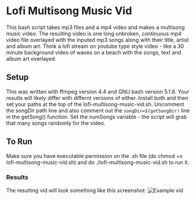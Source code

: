 # Lofi Multisong Music Vid

This bash script takes mp3 files and a mp4 video and makes a multisong music video. The resulting video is one long unbroken, continuous mp4 video file overlayed with the inputed mp3 songs along with their title, artist and album art. Think a lofi stream on youtube type style video - like a 30 minute background video of waves on a beach with the songs, text and album art overlayed.

## Setup
This was written with ffmpeg version 4.4 and GNU bash version 5.1.8. Your results will likely differ with differnt versions of either. Install both and then set your paths at the top of the lofi-multisong-music-vid.sh. Uncomment the songDir path line and also comment out the `songDir=$(getSongDir)` line in the getSong() function. Set the numSongs variable - the script will grab that many songs randomly for the video.

## To Run
Make sure you have executable permission on the .sh file (do chmod +x lofi-multisong-music-vid.sh) and do ./lofi-multisong-music-vid.sh to run it.

### Results
The resulting vid will look something like this screenshot:
![Example vid](screenshot-example.png)
